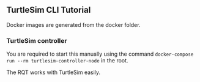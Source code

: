

## TurtleSim CLI Tutorial

Docker images are generated from the docker folder.

### TurtleSim controller

You are required to start this manually using the command 
`docker-compose run --rm turtlesim-controller-node` in the root.


The RQT works with TurtleSim easily.


